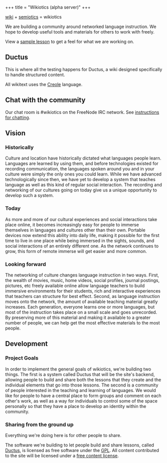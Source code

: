 +++
title = "Wikiotics (alpha server)"
+++

[wiki](http://en.wikipedia.org/wiki/Wiki) +
[semiotics](http://en.wikipedia.org/wiki/Semiotics) = wikiotics

We are building a community around networked language instruction. We
hope to develop useful tools and materials for others to work with
freely.

View a [sample lesson](/en/sample_lesson) to get a feel for what we are
working on.

## Ductus

This is where all the testing happens for Ductus, a wiki designed
specifically to handle structured content.

All wikitext uses the [Creole](http://wikicreole.org/) language.

## Chat with the community

Our chat room is \#wikiotics on the FreeNode IRC network. See
[instructions for chatting](/en/instructions_for_chatting).

## Vision

### Historically

Culture and location have historically dictated what languages people
learn. Languages are learned by using them, and before technologies
existed for recording communication, the languages spoken around you and
in your culture were simply the only ones you could learn. While we have
advanced technologically since then, we have yet to develop a system
that teaches language as well as this kind of regular social
interaction. The recording and networking of our cultures going on today
give us a unique opportunity to develop such a system.

### Today

As more and more of our cultural experiences and social interactions
take place online, it becomes increasingly easy for people to immerse
themselves in languages and cultures other than their own. Portable
devices now extend this ability into daily life, making it possible for
the first time to live in one place while being immersed in the sights,
sounds, and social interactions of an entirely different one. As the
network continues to grow, this form of remote immerse will get easier
and more common.

### Looking forward

The networking of culture changes language instruction in two ways.
First, the wealth of movies, music, home videos, social profiles,
journal postings, pictures, etc freely available online allow language
teachers to build immersive environments for their students, rich and
interactive experiences that teachers can structure for best effect.
Second, as language instruction moves onto the network, the amount of
available teaching material greatly increases. Each generation, everyone
learns one or more languages, but most of the instruction takes place on
a small scale and goes unrecorded. By preserving more of this material
and making it available to a greater number of people, we can help get
the most effective materials to the most people.

## Development

### Project Goals

In order to implement the general goals of wikiotics, we're building two
things. The first is a system called Ductus that will be the site's
backend, allowing people to build and share both the lessons that they
create and the individual elements that go into those lessons. The
second is a community of people interested in the teaching and learning
of languages. We would like for people to have a central place to form
groups and comment on each other's work, as well as a way for
individuals to control some of the space personally so that they have a
place to develop an identity within the community.

### Sharing from the ground up

Everything we're doing here is for other people to share.

The software we're building to let people build and share lessons,
called [Ductus](http://ductus.us/), is licensed as free software under
the [GPL](http://www.gnu.org/copyleft/gpl.html). All content contributed
to the site will be licensed under a [free content
license](http://en.wikipedia.org/wiki/Free_content#Free_content_licenses).
